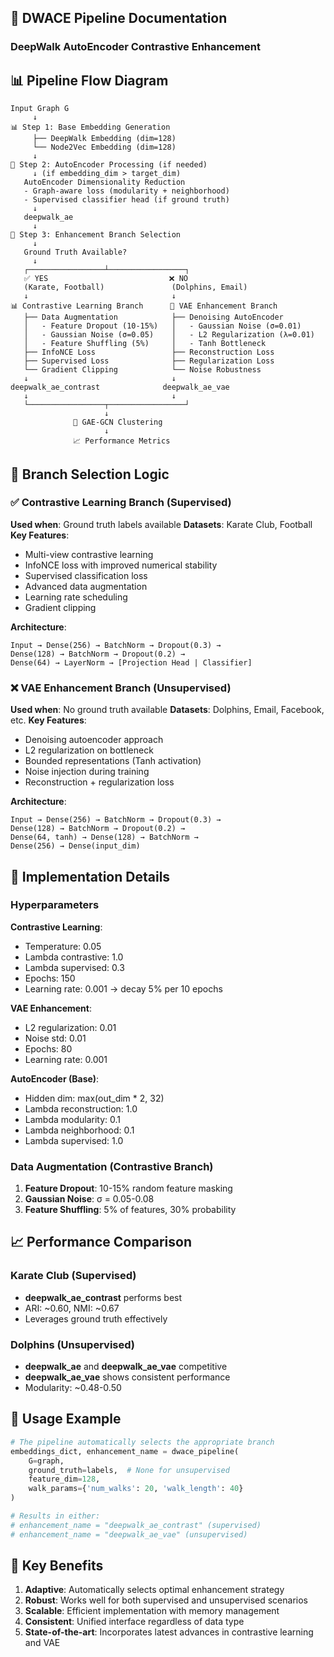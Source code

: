 ## 🔄 DWACE Pipeline Documentation
### DeepWalk AutoEncoder Contrastive Enhancement

## 📊 Pipeline Flow Diagram

```
Input Graph G
     ↓
📊 Step 1: Base Embedding Generation
     ├── DeepWalk Embedding (dim=128)
     └── Node2Vec Embedding (dim=128)
     ↓
🔧 Step 2: AutoEncoder Processing (if needed)
     ↓ (if embedding_dim > target_dim)
   AutoEncoder Dimensionality Reduction
   - Graph-aware loss (modularity + neighborhood)
   - Supervised classifier head (if ground truth)
     ↓
   deepwalk_ae
     ↓
🔀 Step 3: Enhancement Branch Selection
     ↓
   Ground Truth Available?
     ↓
   ┌─────────────────┴─────────────────┐
   ✅ YES                           ❌ NO
   (Karate, Football)               (Dolphins, Email)
   ↓                                ↓
📊 Contrastive Learning Branch      🔧 VAE Enhancement Branch
   ├── Data Augmentation            ├── Denoising AutoEncoder
   │   - Feature Dropout (10-15%)   │   - Gaussian Noise (σ=0.01)
   │   - Gaussian Noise (σ=0.05)    │   - L2 Regularization (λ=0.01)
   │   - Feature Shuffling (5%)     │   - Tanh Bottleneck
   ├── InfoNCE Loss                 ├── Reconstruction Loss
   ├── Supervised Loss              ├── Regularization Loss
   └── Gradient Clipping            └── Noise Robustness
   ↓                                ↓
deepwalk_ae_contrast              deepwalk_ae_vae
   ↓                                ↓
   └─────────────────┬─────────────────┘
                     ↓
              🎯 GAE-GCN Clustering
                     ↓
              📈 Performance Metrics
```

## 🎯 Branch Selection Logic

### ✅ Contrastive Learning Branch (Supervised)
**Used when**: Ground truth labels available
**Datasets**: Karate Club, Football
**Key Features**:
- Multi-view contrastive learning
- InfoNCE loss with improved numerical stability
- Supervised classification loss
- Advanced data augmentation
- Learning rate scheduling
- Gradient clipping

**Architecture**:
```
Input → Dense(256) → BatchNorm → Dropout(0.3) →
Dense(128) → BatchNorm → Dropout(0.2) →
Dense(64) → LayerNorm → [Projection Head | Classifier]
```

### ❌ VAE Enhancement Branch (Unsupervised)
**Used when**: No ground truth available
**Datasets**: Dolphins, Email, Facebook, etc.
**Key Features**:
- Denoising autoencoder approach
- L2 regularization on bottleneck
- Bounded representations (Tanh activation)
- Noise injection during training
- Reconstruction + regularization loss

**Architecture**:
```
Input → Dense(256) → BatchNorm → Dropout(0.3) →
Dense(128) → BatchNorm → Dropout(0.2) →
Dense(64, tanh) → Dense(128) → BatchNorm →
Dense(256) → Dense(input_dim)
```

## 🔧 Implementation Details

### Hyperparameters

**Contrastive Learning**:
- Temperature: 0.05
- Lambda contrastive: 1.0
- Lambda supervised: 0.3
- Epochs: 150
- Learning rate: 0.001 → decay 5% per 10 epochs

**VAE Enhancement**:
- L2 regularization: 0.01
- Noise std: 0.01
- Epochs: 80
- Learning rate: 0.001

**AutoEncoder (Base)**:
- Hidden dim: max(out_dim * 2, 32)
- Lambda reconstruction: 1.0
- Lambda modularity: 0.1
- Lambda neighborhood: 0.1
- Lambda supervised: 1.0

### Data Augmentation (Contrastive Branch)
1. **Feature Dropout**: 10-15% random feature masking
2. **Gaussian Noise**: σ = 0.05-0.08
3. **Feature Shuffling**: 5% of features, 30% probability

## 📈 Performance Comparison

### Karate Club (Supervised)
- **deepwalk_ae_contrast** performs best
- ARI: ~0.60, NMI: ~0.67
- Leverages ground truth effectively

### Dolphins (Unsupervised)
- **deepwalk_ae** and **deepwalk_ae_vae** competitive
- **deepwalk_ae_vae** shows consistent performance
- Modularity: ~0.48-0.50

## 🚀 Usage Example

```python
# The pipeline automatically selects the appropriate branch
embeddings_dict, enhancement_name = dwace_pipeline(
    G=graph,
    ground_truth=labels,  # None for unsupervised
    feature_dim=128,
    walk_params={'num_walks': 20, 'walk_length': 40}
)

# Results in either:
# enhancement_name = "deepwalk_ae_contrast" (supervised)
# enhancement_name = "deepwalk_ae_vae" (unsupervised)
```

## 🎯 Key Benefits

1. **Adaptive**: Automatically selects optimal enhancement strategy
2. **Robust**: Works well for both supervised and unsupervised scenarios  
3. **Scalable**: Efficient implementation with memory management
4. **Consistent**: Unified interface regardless of data type
5. **State-of-the-art**: Incorporates latest advances in contrastive learning and VAE
